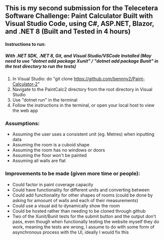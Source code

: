 
## This is my second submission for the Telecetera Software Challenge: Paint Calculator Built with Visual Studio Code, using C#, ASP.NET, Blazor, and .NET 8 (Built and Tested in 4 hours)

#### Instructions to run:

##### With .NET SDK, .NET 8, Git, and Visual Studio/VSCode Installed (May need to use "dotnet add package Xunit" / "dotnet add package Bunit" in the test directory to run the tests)
1. In Visual Studio: do "git clone https://github.com/bennny2/Paint-Calculator-2"
2. Navigate to the PaintCalc2 directory from the root directory in Visual Studio
3. Use "dotnet run" in the terminal
4. Follow the instructions in the terminal, or open your local host to view the web app

### Assumptions:

- Assuming the user uses a consistent unit (eg. Metres) when inputting data
- Assuming the room is a cuboid shape
- Assuming the room has no windows or doors
- Assuming the floor won't be painted
- Assuming all walls are flat

### Improvements to be made (given more time or people):

- Could factor in paint coverage capacity
- Could have functionality for different units and converting between
- Could add functionality for other shapes of rooms (could be done by asking for amoount of walls and each of their measurements)
- Could use a visual aid to dynamically show the room
- Could be hosted rather than needing to be cloned through github
- Two of the Xunit/Bunit tests for the submit button and the output don't pass, even though when functionally testing the website myself they do work, meaning the tests are wrong, I assume to do with some form of asynchronous process with the UI, ideally I would fix this  
